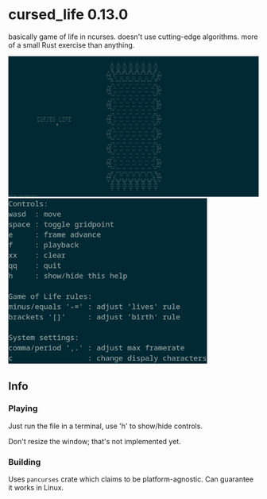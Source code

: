 # cursed_life 0.13.0
basically game of life in ncurses. doesn't use cutting-edge algorithms. more of a small Rust exercise than anything.

<img width=720 src="./thick_screenshot.png" />
<img width=400 src="./controls.png" />

## Info
### Playing
Just run the file in a terminal, use 'h' to show/hide controls.

Don't resize the window; that's not implemented yet.

### Building
Uses `pancurses` crate which claims to be platform-agnostic. Can guarantee it works in Linux.
